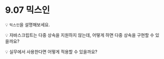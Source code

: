 # 9.07 믹스인

💡 `믹스인`을 설명해보세요.

💡 자바스크립트는 다중 상속을 지원하지 않는데, 어떻게 하면 다중 상속을 구현할 수 있을까요? 

💡 실무에서 사용한다면 어떻게 적용할 수 있을까요? 
